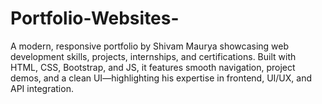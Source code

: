 # Portfolio-Websites-
A modern, responsive portfolio by Shivam Maurya showcasing web development skills, projects, internships, and certifications. Built with HTML, CSS, Bootstrap, and JS, it features smooth navigation, project demos, and a clean UI—highlighting his expertise in frontend, UI/UX, and API integration.

